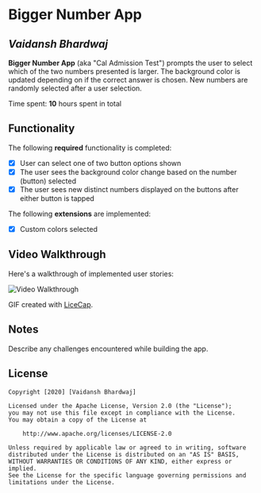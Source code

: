 # Bigger Number App

## *Vaidansh Bhardwaj*

**Bigger Number App** (aka "Cal Admission Test") prompts the user to select which of the two numbers presented is larger. The background color is updated depending on if the correct answer is chosen. New numbers are randomly selected after a user selection.

Time spent: **10** hours spent in total

## Functionality 

The following **required** functionality is completed:

* [x] User can select one of two button options shown 
* [x] The user sees the background color change based on the number (button) selected
* [x] The user sees new distinct numbers displayed on the buttons after either button is tapped

The following **extensions** are implemented:

* [x] Custom colors selected

## Video Walkthrough

Here's a walkthrough of implemented user stories:

<img src='http://j.gifs.com/gZ0RQZ.gif' title='Video Walkthrough' width='' alt='Video Walkthrough' />

GIF created with [LiceCap](http://www.cockos.com/licecap/).

## Notes

Describe any challenges encountered while building the app.

## License

    Copyright [2020] [Vaidansh Bhardwaj]

    Licensed under the Apache License, Version 2.0 (the "License");
    you may not use this file except in compliance with the License.
    You may obtain a copy of the License at

        http://www.apache.org/licenses/LICENSE-2.0

    Unless required by applicable law or agreed to in writing, software
    distributed under the License is distributed on an "AS IS" BASIS,
    WITHOUT WARRANTIES OR CONDITIONS OF ANY KIND, either express or implied.
    See the License for the specific language governing permissions and
    limitations under the License.